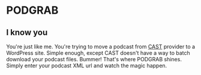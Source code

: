 # PODGRAB

## I know you
You're just like me. You're trying to move a podcast from [CAST](https://tryca.st/) provider to a WordPress site. Simple enough, except CAST doesn't have a way to batch download your podcast files. Bummer! That's where PODGRAB shines. Simply enter your podcast XML url and watch the magic happen.